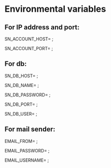 # Environmental variables

## For IP address and port:

SN_ACCOUNT_HOST= ;

SN_ACCOUNT_PORT= ;


## For db:

SN_DB_HOST= ;

SN_DB_NAME= ;

SN_DB_PASSWORD= ;

SN_DB_PORT= ;

SN_DB_USER= ;

## For mail sender:

EMAIL_FROM= ;

EMAIL_PASSWORD= ;

EMAIL_USERNAME= ;

